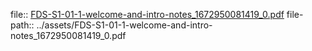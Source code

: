 file:: [FDS-S1-01-1-welcome-and-intro-notes_1672950081419_0.pdf](../assets/FDS-S1-01-1-welcome-and-intro-notes_1672950081419_0.pdf)
file-path:: ../assets/FDS-S1-01-1-welcome-and-intro-notes_1672950081419_0.pdf
